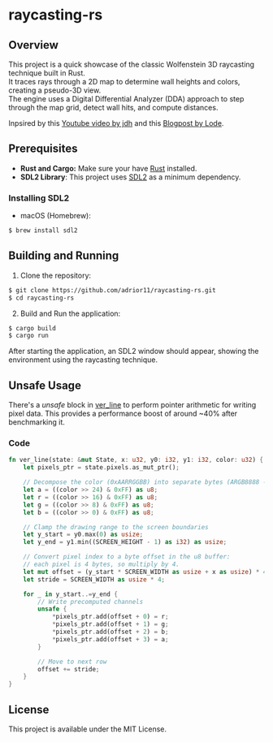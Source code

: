 # raycasting-rs

## Overview
This project is a quick showcase of the classic Wolfenstein 3D raycasting technique built in Rust.  
It traces rays through a 2D map to determine wall heights and colors, creating a pseudo-3D view.  
The engine uses a Digital Differential Analyzer (DDA) approach to step through the map grid, detect wall hits, and compute distances.

Inpsired by this [Youtube video by jdh](https://www.youtube.com/watch?v=fSjc8vLMg8c&t) and this [Blogpost by Lode](https://lodev.org/cgtutor/raycasting.html).

## Prerequisites
- **Rust and Cargo:** Make sure your have [Rust](https://www.rust-lang.org/tools/install) installed.
- **SDL2 Library**: This project uses [SDL2](http://www.libsdl.org) as a minimum dependency.

### Installing SDL2
- macOS (Homebrew):
```bash
$ brew install sdl2
```


## Building and Running
1. Clone the repository:
``` bash
$ git clone https://github.com/adrior11/raycasting-rs.git
$ cd raycasting-rs
```

2. Build and Run the application:
```bash
$ cargo build
$ cargo run
```

After starting the application, an SDL2 window should appear, showing the environment using the raycasting technique.

## Unsafe Usage
There's a *unsafe* block in [ver_line](https://github.com/adrior11/raycasting-rs/blob/2835983937a4578d716b6ca8a9ce7e73a0937d2d/src/modules/render.rs#L124)
to perform pointer arithmetic for writing pixel data. This provides a performance boost of around ~40% after benchmarking it.

### Code
```rust
fn ver_line(state: &mut State, x: u32, y0: i32, y1: i32, color: u32) {
    let pixels_ptr = state.pixels.as_mut_ptr();

    // Decompose the color (0xAARRGGBB) into separate bytes (ARGB8888 -> RGBA in memory).
    let a = ((color >> 24) & 0xFF) as u8;
    let r = ((color >> 16) & 0xFF) as u8;
    let g = ((color >> 8) & 0xFF) as u8;
    let b = ((color >> 0) & 0xFF) as u8;

    // Clamp the drawing range to the screen boundaries
    let y_start = y0.max(0) as usize;
    let y_end = y1.min((SCREEN_HEIGHT - 1) as i32) as usize;

    // Convert pixel index to a byte offset in the u8 buffer:
    // each pixel is 4 bytes, so multiply by 4.
    let mut offset = (y_start * SCREEN_WIDTH as usize + x as usize) * 4;
    let stride = SCREEN_WIDTH as usize * 4;

    for _ in y_start..=y_end {
        // Write precomputed channels
        unsafe {
            *pixels_ptr.add(offset + 0) = r;
            *pixels_ptr.add(offset + 1) = g;
            *pixels_ptr.add(offset + 2) = b;
            *pixels_ptr.add(offset + 3) = a;
        }

        // Move to next row
        offset += stride;
    }
}
```

## License
This project is available under the MIT License.
